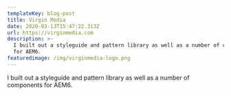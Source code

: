 ```yaml
---
templateKey: blog-post
title: Virgin Media
date: 2020-03-13T15:47:22.313Z
url: https://virginmedia.com
description: >-
  I built out a styleguide and pattern library as well as a number of components
  for AEM6.
featuredimage: /img/virginmedia-logo.png
---
```


I built out a styleguide and pattern library as well as a number of components for AEM6.
